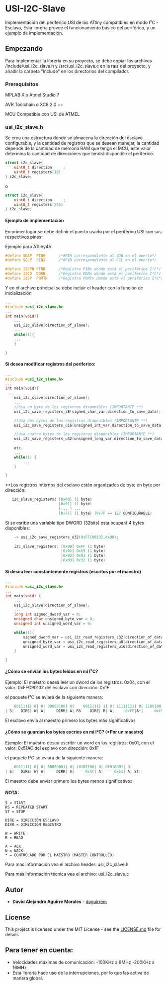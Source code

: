 # USI-I2C-Slave

Implementación del periferico USI de los ATtiny compatibles en modo I²C - Esclavo, Esta librería provee el funcionamiento básico del periférico, y un ejemplo de implementación.

## Empezando

Para implementar la librería en su proyecto, se debe copiar los archivos /include/usi_i2c_slave.h y /src/usi_i2c_slave.c en la raíz del proyecto, y añadir la carpeta "include" en los directorios del compilador.

### Prerequisitos

MPLAB X o Atmel Studio 7

AVR Toolchain o XC8 2.0 ++

MCU Compatible con USI de ATMEL

### usi_i2c_slave.h

Se crea una estructura donde se almacena la dirección del esclavo configurable, y la cantidad de registros que se desean manejar, la cantidad depende de la cantidad de memoria RAM que tenga el MCU, este valor determina la cantidad de direcciones que tendrá disponible el periférico.

```c
struct i2c_slave{
    uint8_t direction	  ;
    uint8_t registers[10]
} i2c_slave;

```
o

```c
struct i2c_slave{
    uint8_t direction	  ;
    uint8_t registers[256]
} i2c_slave;

```

#### Ejemplo de implementación

En primer lugar se debe definir el puerto usado por el periférico USI con sus respectivos pines:

Ejemplo para ATtiny45
```c
#define SDAP  PIN0		/*#PIN correspondiente al SDA en el puerto*/
#define SCLP  PIN2		/*#PIN correspondiente al SCL en el puerto*/

#define I2CPN PINB		/*Registro PINx donde está el periférico I²C*/
#define I2CD  DDRB		/*Registro DDRx donde está el periférico I²C*/
#define I2CP  PORTB		/*Registro PORTx donde está el periférico I²C*/
```
Y en el archivo principal se debe incluir el header con la función de inicialización
```c
...
#include <usi_i2c_slave.h>
...
int main(void){
    ...
    usi_i2c_slave(direction_of_slave);
    ...
    while(1){
    ...
    }

}
```
#### Si desea modificar registros del periferico:
```c
...
#include <usi_i2c_slave.h>
...
int main(void){
 ...
    usi_i2c_slave(direction_of_slave);
    ...
    //Usa un byte de los registros disponibles (IMPORTANTE **)
    usi_i2c_save_registers_s8(signed_char_var,direction_to_save_data);

    //Usa dos bytes de los registros disponibles (IMPORTANTE **)
    usi_i2c_save_registers_u16(unsigned_int_var,direction_to_save_data);

    //Usa cuatro bytes de los registros disponibles (IMPORTANTE **)
    usi_i2c_save_registers_u32(unsigned_long_var,direction_to_save_data);
    
    etc.
    ...
    while(1) {
        ...
    }

}
```
**Los registros internos del esclavo están organizados de byte en byte por dirección:
```c
   i2c_slave_registers: [0x00] (1 byte)
                        [0x01] (1 byte)
                        [... ] ...
                        [0x7F] (1 byte) (0x7F == 127 CONFIGURABLE)
```
   Si se esribe una variable tipo DWORD (32bits) esta ocupará 4 bytes disponibles:
```c
    -> usi_i2c_save_registers_u32(0xFFC90132,0x00);
    
    i2c_slave_registers: [0x00] 0xFF (1 byte)
                         [0x01] 0xC9 (1 byte)
                         [0x02] 0x01 (1 byte)
                         [0x03] 0x32 (1 byte)
```

#### Si desea leer constantemente registros (escritos por el maestro)

```c
...
#include <usi_i2c_slave.h>
...
int main(void) {
    ...
    usi_i2c_slave(direction_of_slave);
    ...
    long int signed_dword_var = 0;
    unsigned char unsigned_byte_var = 0;
    unsigned int unsigned_word_var = 0;

    while(1){
        signed_dword_var = usi_i2c_read_registers_s32(direction_of_data_in_registers);
        unsigned_byte_var = usi_i2c_read_registers_u8(direction_of_data_in_registers);
        unsigned_word_var = usi_i2c_read_registers_u16(direction_of_data_in_registers);
    }

}
```
#### ¿Cómo se envían los bytes leídos en mi I²C?
 
 Ejemplo: 
 El maestro desea leer un dword de los registros: 0x04, con el valor: 0xFFC90132
 del esclavo con dirección: 0x1F

 el paquete I²C se eviará de la siguiente manera:
```c
    0011111| 0| 0| 00000100| 0|    0011111| 1| 0| 11111111| 0| 11001001| 0| 00000001| 0| 00110010| 1|
| S|   DIRE| W| A|     DIRR| A| RS    DIRE| R| A|     0xFF|A*|     0xC9|A*|     0x01|A*|     0x32|N*| ST|
```
 El esclavo envía al maestro primero los bytes más significativos

 #### ¿Cómo se guardan los bytes escrios en mi I²C? (*Por un maestro)
 
 Ejemplo:
 El maestro desea escribir un word en los registros: 0x01, con el valor: 0x51AC
 del esclavo con dirección: 0x1F

 el paquete I²C se eviará de la siguiente manera:
```c
    0011111| 0| 0| 00000001| 0| 10101100| 0| 01010001| 0|
| S|   DIRE| W| A|     DIRR| A|     0xAC| A|     0x51| A| ST|
```
 El maestro debe enviar primero los bytes menos significativos

 #### NOTA:
 ```
 S = START
 RS = REPEATED START
 ST = STOP

 DIRE = DIRECCIÓN ESCLAVO
 DIRR = DIRECCIÓN REGISTRO
 
 W = WRITE
 R = READ

 A = ACK
 N = NACK
 * = CONTROLADO POR EL MAESTRO (MASTER CONTROLLED)
 ```
 
 Para mas información vea el archivo header: usi_i2c_slave.h
 
 Para más información técnica vea el archivo: usi_i2c_slave.c
 
## Autor

* **David Alejandro Aguirre Morales** - [daguirrem](https://github.com/daguirrem)

## License

This project is licensed under the MIT License - see the [LICENSE.md](LICENSE.md) file for details

## Para tener en cuenta:

* Velocidades máximas de comunicación:
  -100KHz a 8MHz
  -200KHz a 16MHz
* Esta librería hace uso de la interrupciones, por lo que las activa de manera global.
